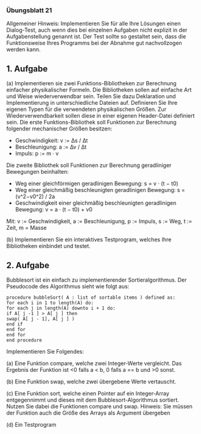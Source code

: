 ### Übungsblatt 21

Allgemeiner Hinweis: Implementieren Sie für alle Ihre Lösungen einen Dialog-Test, auch wenn dies
bei einzelnen Aufgaben nicht explizit in der Aufgabenstellung genannt ist. Der Test sollte so gestaltet
sein, dass die Funktionsweise Ihres Programms bei der Abnahme gut nachvollzogen werden kann.

## 1. Aufgabe
(a) Implementieren sie zwei Funktions-Bibliotheken zur Berechnung einfacher physikalischer Formeln.
Die Bibliotheken sollen auf einfache Art und Weise wiederverwendbar sein. Teilen Sie dazu
Deklaration und Implementierung in unterschiedliche Dateien auf. Definieren Sie Ihre eigenen
Typen für die verwendeten physikalischen Größen. Zur Wiederverwendbarkeit sollen diese in
einer eigenen Header-Datei definiert sein.
Die erste Funktions-Bibliothek soll Funktionen zur Berechnung folgender mechanischer Größen
besitzen:
- Geschwindigkeit: v := ∆s / ∆t
- Beschleunigung: a := ∆v / ∆t
- Impuls: p := m · v

Die zweite Bibliothek soll Funktionen zur Berechnung geradliniger Bewegungen beinhalten:
- Weg einer gleichförmigen geradlinigen Bewegung: s = v · (t − t0)
- Weg einer gleichmäßig beschleunigten geradlinigen Bewegung: s = (v^2−v0^2) / 2a
- Geschwindigkeit einer gleichmäßig beschleunigten geradlinigen Bewegung:
v = a · (t − t0) + v0

Mit: v := Geschwindigkeit, a := Beschleunigung, p := Impuls, s := Weg, t := Zeit, m = Masse

(b) Implementieren Sie ein interaktives Testprogram, welches Ihre Bibliotheken einbindet und
testet.

## 2. Aufgabe
Bubblesort ist ein einfach zu implementierender Sortieralgorithmus. Der Pseudocode des Algorithmus sieht wie folgt aus:
```
procedure bubbleSort( A : list of sortable items ) defined as:
for each i in 1 to length(A) do:
for each j in length(A) downto i + 1 do:
if A[ j -1 ] > A[ j ] then
swap( A[ j - 1], A[ j ] )
end if
end for
end for
end procedure
```

Implementieren Sie Folgendes:

(a) Eine Funktion compare, welche zwei Integer-Werte vergleicht. Das Ergebnis der Funktion ist
<0 falls a < b, 0 falls a == b und >0 sonst.

(b) Eine Funktion swap, welche zwei übergebene Werte vertauscht.

(c) Eine Funktion sort, welche einen Pointer auf ein Integer-Array entgegennimmt und dieses
mit dem Bubblesort-Algorithmus sortiert. Nutzen Sie dabei die Funktionen compare und swap.
Hinweis: Sie müssen der Funktion auch die Größe des Arrays als Argument übergeben

(d) Ein Testprogram
